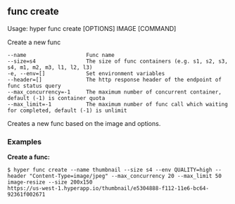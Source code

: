 ## func create

  Usage:	hyper func create [OPTIONS] IMAGE [COMMAND]

  Create a new func

    --name                   Func name
    --size=s4                The size of func containers (e.g. s1, s2, s3, s4, m1, m2, m3, l1, l2, l3)
    -e, --env=[]             Set environment variables
    --header=[]              The http response header of the endpoint of func status query
    --max_concurrency=-1     The maximum number of concurrent container, default (-1) is container quota
    --max_limit=-1           The maximum number of func call which waiting for completed, default (-1) is unlimit

Creates a new func based on the image and options.

### Examples

**Create a func:**

    $ hyper func create --name thumbnail --size s4 --env QUALITY=high --header "Content-Type=image/jpeg" --max_concurrency 20 --max_limit 50 image-resize --size 200x150
    https://us-west-1.hyperapp.io/thumbnail/e5304888-f112-11e6-bc64-92361f002671

